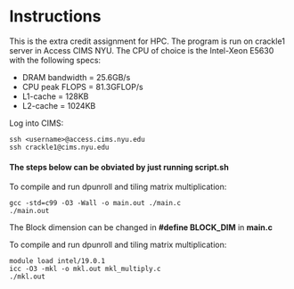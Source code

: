 # Instructions

This is the extra credit assignment for HPC. The program is run on crackle1 server in Access CIMS NYU. The CPU of choice is the Intel-Xeon E5630 with the following specs:
- DRAM bandwidth = 25.6GB/s
- CPU peak FLOPS = 81.3GFLOP/s
- L1-cache = 128KB
- L2-cache = 1024KB

Log into CIMS:
```
ssh <username>@access.cims.nyu.edu
ssh crackle1@cims.nyu.edu
```

#### The steps below can be obviated by just running script.sh

To compile and run dpunroll and tiling matrix multiplication:
```
gcc -std=c99 -O3 -Wall -o main.out ./main.c
./main.out
```
The Block dimension can be changed in **#define BLOCK_DIM** in **main.c**

To compile and run dpunroll and tiling matrix multiplication:
```
module load intel/19.0.1
icc -O3 -mkl -o mkl.out mkl_multiply.c
./mkl.out
```